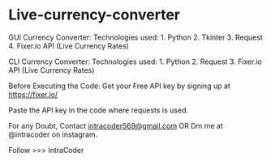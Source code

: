 # Live-currency-converter
GUI Currency Converter:
  Technologies used:
    1. Python
    2. Tkinter
    3. Request
    4. Fixer.io API (Live Currency Rates)

CLI Currency Converter:
  Technologies used:
    1. Python
    2. Request
    3. Fixer.io API (Live Currency Rates)
 
Before Executing the Code:
  Get your Free API key by signing up at https://fixer.io/

Paste the API key in the code where requests is used.

For any Doubt, Contact intracoder569@gmail.com 
        OR 
Dm me at @intracoder on instagram.

Follow >>> IntraCoder
  
